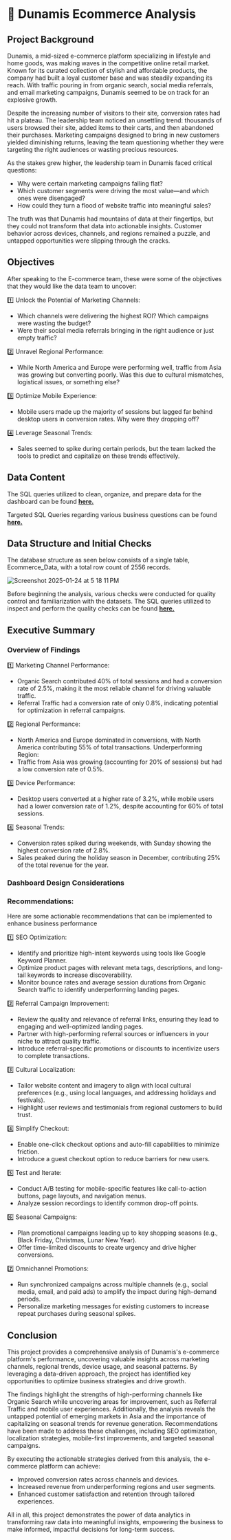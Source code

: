 # 🛒 Dunamis Ecommerce Analysis

## Project Background
Dunamis, a mid-sized e-commerce platform specializing in lifestyle and home goods, was making waves in the competitive online retail market. Known for its curated collection of stylish and affordable products, the company had built a loyal customer base and was steadily expanding its reach. With traffic pouring in from organic search, social media referrals, and email marketing campaigns, Dunamis seemed to be on track for an explosive growth.

Despite the increasing number of visitors to their site, conversion rates had hit a plateau. The leadership team noticed an unsettling trend: thousands of users browsed their site, added items to their carts, and then abandoned their purchases. Marketing campaigns designed to bring in new customers yielded diminishing returns, leaving the team questioning whether they were targeting the right audiences or wasting precious resources.

As the stakes grew higher, the leadership team in Dunamis faced critical questions:

+ Why were certain marketing campaigns falling flat?
+ Which customer segments were driving the most value—and which ones were disengaged?
+ How could they turn a flood of website traffic into meaningful sales?

The truth was that Dunamis had mountains of data at their fingertips, but they could not transform that data into actionable insights. Customer behavior across devices, channels, and regions remained a puzzle, and untapped opportunities were slipping through the cracks.

## Objectives

After speaking to the E-commerce team, these were some of the objectives that they would like the data team to uncover:

1️⃣ Unlock the Potential of Marketing Channels:
+ Which channels were delivering the highest ROI? Which campaigns were wasting the budget?
+ Were their social media referrals bringing in the right audience or just empty traffic?

2️⃣ Unravel Regional Performance:
+ While North America and Europe were performing well, traffic from Asia was growing but converting poorly. Was this due to cultural mismatches, logistical issues, or something else?

3️⃣ Optimize Mobile Experience:
+ Mobile users made up the majority of sessions but lagged far behind desktop users in conversion rates. Why were they dropping off?

4️⃣ Leverage Seasonal Trends:
+ Sales seemed to spike during certain periods, but the team lacked the tools to predict and capitalize on these trends effectively.

## Data Content

The SQL queries utilized to clean, organize, and prepare data for the dashboard can be found [**here.**](https://github.com/bryanng77/E-Commerce-Analysis/blob/main/Data%20Cleaning_Ecommerce-Analysis.sql)

Targeted SQL Queries regarding various business questions can be found [**here.**](https://github.com/bryanng77/E-Commerce-Analysis/blob/main/SQL%20Business%20Questions%20Queries_Ecommerce-Analysis.sql)

## Data Structure and Initial Checks

The database structure as seen below consists of a single table, Ecommerce_Data, with a total row count of 2556 records.

![Screenshot 2025-01-24 at 5 18 11 PM](https://github.com/user-attachments/assets/ee6f4c34-c1e8-47b7-8226-9b5af1d2c2a3)

Before beginning the analysis, various checks were conducted for quality control and familiarization with the datasets. The SQL queries utilized to inspect and perform the quality checks can be found [**here.**](https://github.com/bryanng77/E-Commerce-Analysis/blob/main/Data%20Cleaning_Ecommerce-Analysis.sql)

## Executive Summary

### Overview of Findings

1️⃣ Marketing Channel Performance:

+ Organic Search contributed 40% of total sessions and had a conversion rate of 2.5%, making it the most reliable channel for driving valuable traffic.
+ Referral Traffic had a conversion rate of only 0.8%, indicating potential for optimization in referral campaigns.

2️⃣ Regional Performance:

+ North America and Europe dominated in conversions, with North America contributing 55% of total transactions.
Underperforming Region:
+ Traffic from Asia was growing (accounting for 20% of sessions) but had a low conversion rate of 0.5%.

3️⃣ Device Performance:

+ Desktop users converted at a higher rate of 3.2%, while mobile users had a lower conversion rate of 1.2%, despite accounting for 60% of total sessions.

4️⃣ Seasonal Trends:

+ Conversion rates spiked during weekends, with Sunday showing the highest conversion rate of 2.8%.
+ Sales peaked during the holiday season in December, contributing 25% of the total revenue for the year.

### Dashboard Design Considerations


### Recommendations:

Here are some actionable recommendations that can be implemented to enhance business performance

1️⃣ SEO Optimization:

+ Identify and prioritize high-intent keywords using tools like Google Keyword Planner.
+ Optimize product pages with relevant meta tags, descriptions, and long-tail keywords to increase discoverability.
+ Monitor bounce rates and average session durations from Organic Search traffic to identify underperforming landing pages.

2️⃣ Referral Campaign Improvement:

+ Review the quality and relevance of referral links, ensuring they lead to engaging and well-optimized landing pages.
+ Partner with high-performing referral sources or influencers in your niche to attract quality traffic.
+ Introduce referral-specific promotions or discounts to incentivize users to complete transactions.

3️⃣ Cultural Localization:

+ Tailor website content and imagery to align with local cultural preferences (e.g., using local languages, and addressing holidays and festivals).
+ Highlight user reviews and testimonials from regional customers to build trust.

4️⃣ Simplify Checkout:

+ Enable one-click checkout options and auto-fill capabilities to minimize friction.
+ Introduce a guest checkout option to reduce barriers for new users.

5️⃣ Test and Iterate:

+ Conduct A/B testing for mobile-specific features like call-to-action buttons, page layouts, and navigation menus.
+ Analyze session recordings to identify common drop-off points.

6️⃣ Seasonal Campaigns:

+ Plan promotional campaigns leading up to key shopping seasons (e.g., Black Friday, Christmas, Lunar New Year).
+ Offer time-limited discounts to create urgency and drive higher conversions.

7️⃣ Omnichannel Promotions:

+ Run synchronized campaigns across multiple channels (e.g., social media, email, and paid ads) to amplify the impact during high-demand periods.
+ Personalize marketing messages for existing customers to increase repeat purchases during seasonal spikes.

## Conclusion

This project provides a comprehensive analysis of Dunamis's e-commerce platform's performance, uncovering valuable insights across marketing channels, regional trends, device usage, and seasonal patterns. By leveraging a data-driven approach, the project has identified key opportunities to optimize business strategies and drive growth.

The findings highlight the strengths of high-performing channels like Organic Search while uncovering areas for improvement, such as Referral Traffic and mobile user experiences. Additionally, the analysis reveals the untapped potential of emerging markets in Asia and the importance of capitalizing on seasonal trends for revenue generation. Recommendations have been made to address these challenges, including SEO optimization, localization strategies, mobile-first improvements, and targeted seasonal campaigns.

By executing the actionable strategies derived from this analysis, the e-commerce platform can achieve:

+ Improved conversion rates across channels and devices.
+ Increased revenue from underperforming regions and user segments.
+ Enhanced customer satisfaction and retention through tailored experiences.
  
All in all, this project demonstrates the power of data analytics in transforming raw data into meaningful insights, empowering the business to make informed, impactful decisions for long-term success.
